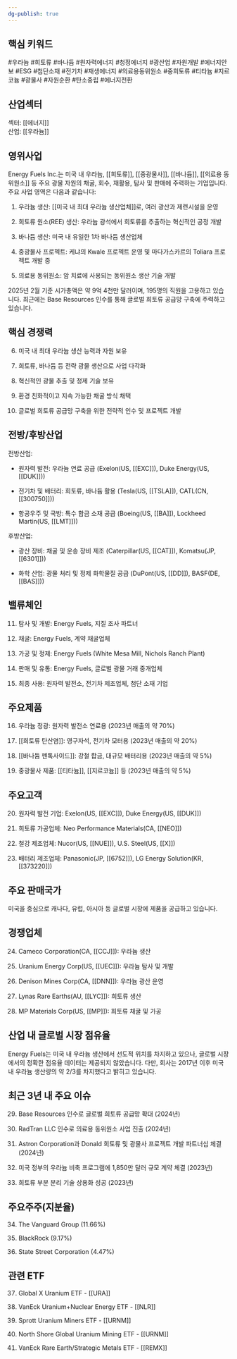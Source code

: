 ```yaml
---
dg-publish: true
---
```

## 핵심 키워드

#우라늄 #희토류 #바나듐 #원자력에너지 #청정에너지 #광산업 #자원개발 #에너지안보 #ESG #첨단소재 #전기차 #재생에너지 #의료용동위원소 #중희토류 #티타늄 #지르코늄 #광물사 #자원순환 #탄소중립 #에너지전환

## 산업섹터

섹터: [[에너지]]  
산업: [[우라늄]]

## 영위사업

Energy Fuels Inc.는 미국 내 우라늄, [[희토류]], [[중광물사]], [[바나듐]], [[의료용 동위원소]] 등 주요 광물 자원의 채굴, 회수, 재활용, 탐사 및 판매에 주력하는 기업입니다. 주요 사업 영역은 다음과 같습니다:

1. 우라늄 생산: [[미국 내 최대 우라늄 생산업체]]로, 여러 광산과 제련시설을 운영
    
2. 희토류 원소(REE) 생산: 우라늄 광석에서 희토류를 추출하는 혁신적인 공정 개발
    
3. 바나듐 생산: 미국 내 유일한 1차 바나듐 생산업체
    
4. 중광물사 프로젝트: 케냐의 Kwale 프로젝트 운영 및 마다가스카르의 Toliara 프로젝트 개발 중
    
5. 의료용 동위원소: 암 치료에 사용되는 동위원소 생산 기술 개발
    

2025년 2월 기준 시가총액은 약 9억 4천만 달러이며, 195명의 직원을 고용하고 있습니다. 최근에는 Base Resources 인수를 통해 글로벌 희토류 공급망 구축에 주력하고 있습니다.

## 핵심 경쟁력

6. 미국 내 최대 우라늄 생산 능력과 자원 보유
    
7. 희토류, 바나듐 등 전략 광물 생산으로 사업 다각화
    
8. 혁신적인 광물 추출 및 정제 기술 보유
    
9. 환경 친화적이고 지속 가능한 채굴 방식 채택
    
10. 글로벌 희토류 공급망 구축을 위한 전략적 인수 및 프로젝트 개발
    

## 전방/후방산업

전방산업:

- 원자력 발전: 우라늄 연료 공급 (Exelon(US, [[EXC]]), Duke Energy(US, [[DUK]]))
    
- 전기차 및 배터리: 희토류, 바나듐 활용 (Tesla(US, [[TSLA]]), CATL(CN, [[300750]]))
    
- 항공우주 및 국방: 특수 합금 소재 공급 (Boeing(US, [[BA]]), Lockheed Martin(US, [[LMT]]))
    

후방산업:

- 광산 장비: 채굴 및 운송 장비 제조 (Caterpillar(US, [[CAT]]), Komatsu(JP, [[6301]]))
    
- 화학 산업: 광물 처리 및 정제 화학물질 공급 (DuPont(US, [[DD]]), BASF(DE, [[BAS]]))
    

## 밸류체인

11. 탐사 및 개발: Energy Fuels, 지질 조사 파트너
    
12. 채굴: Energy Fuels, 계약 채굴업체
    
13. 가공 및 정제: Energy Fuels (White Mesa Mill, Nichols Ranch Plant)
    
14. 판매 및 유통: Energy Fuels, 글로벌 광물 거래 중개업체
    
15. 최종 사용: 원자력 발전소, 전기차 제조업체, 첨단 소재 기업
    

## 주요제품

16. 우라늄 정광: 원자력 발전소 연료용 (2023년 매출의 약 70%)
    
17. [[희토류 탄산염]]: 영구자석, 전기차 모터용 (2023년 매출의 약 20%)
    
18. [[바나듐 펜톡사이드]]: 강철 합금, 대규모 배터리용 (2023년 매출의 약 5%)
    
19. 중광물사 제품: [[티타늄]], [[지르코늄]] 등 (2023년 매출의 약 5%)
    

## 주요고객

20. 원자력 발전 기업: Exelon(US, [[EXC]]), Duke Energy(US, [[DUK]])
    
21. 희토류 가공업체: Neo Performance Materials(CA, [[NEO]])
    
22. 철강 제조업체: Nucor(US, [[NUE]]), U.S. Steel(US, [[X]])
    
23. 배터리 제조업체: Panasonic(JP, [[6752]]), LG Energy Solution(KR, [[373220]])
    

## 주요 판매국가

미국을 중심으로 캐나다, 유럽, 아시아 등 글로벌 시장에 제품을 공급하고 있습니다.

## 경쟁업체

24. Cameco Corporation(CA, [[CCJ]]): 우라늄 생산
    
25. Uranium Energy Corp(US, [[UEC]]): 우라늄 탐사 및 개발
    
26. Denison Mines Corp(CA, [[DNN]]): 우라늄 광산 운영
    
27. Lynas Rare Earths(AU, [[LYC]]): 희토류 생산
    
28. MP Materials Corp(US, [[MP]]): 희토류 채굴 및 가공
    

## 산업 내 글로벌 시장 점유율

Energy Fuels는 미국 내 우라늄 생산에서 선도적 위치를 차지하고 있으나, 글로벌 시장에서의 정확한 점유율 데이터는 제공되지 않았습니다. 다만, 회사는 2017년 이후 미국 내 우라늄 생산량의 약 2/3를 차지했다고 밝히고 있습니다.

## 최근 3년 내 주요 이슈

29. Base Resources 인수로 글로벌 희토류 공급망 확대 (2024년)
    
30. RadTran LLC 인수로 의료용 동위원소 사업 진출 (2024년)
    
31. Astron Corporation과 Donald 희토류 및 광물사 프로젝트 개발 파트너십 체결 (2024년)
    
32. 미국 정부의 우라늄 비축 프로그램에 1,850만 달러 규모 계약 체결 (2023년)
    
33. 희토류 부분 분리 기술 상용화 성공 (2023년)
    

## 주요주주(지분율)

34. The Vanguard Group (11.66%)
    
35. BlackRock (9.17%)
    
36. State Street Corporation (4.47%)
    

## 관련 ETF

37. Global X Uranium ETF - [[URA]]
    
38. VanEck Uranium+Nuclear Energy ETF - [[NLR]]
    
39. Sprott Uranium Miners ETF - [[URNM]]
    
40. North Shore Global Uranium Mining ETF - [[URNM]]
    
41. VanEck Rare Earth/Strategic Metals ETF - [[REMX]]
    